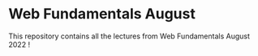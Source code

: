 # Web Fundamentals August

This repository contains all the lectures from Web Fundamentals August 2022 !
